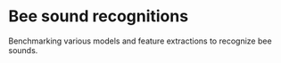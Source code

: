 # Bee sound recognitions
Benchmarking various models and feature extractions to recognize bee sounds.
